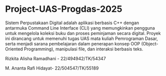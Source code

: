 # Project-UAS-Progdas-2025
Sistem Perpustakaan Digital adalah aplikasi berbasis C++ dengan antarmuka Command Line Interface (CLI) yang memungkinkan pengguna untuk mengelola koleksi buku dan proses peminjaman secara digital. Proyek ini dirancang untuk memenuhi tugas UAS mata kuliah Pemrograman Dasar, serta menjadi sarana pembelajaran dalam penerapan konsep OOP (Object-Oriented Programming), manipulasi file, dan interaksi berbasis teks.

Rizkita Alisha Ramadhani - 22/494942/TK/54347

M. Ananta Rafi Hidayat- 22/504547/TK/55189
